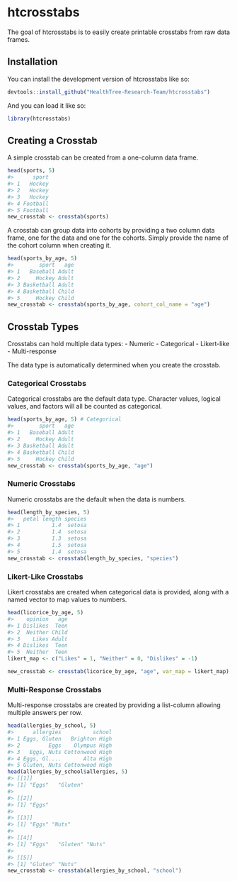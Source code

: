 
<!-- README.md is generated from README.Rmd. Please edit that file -->

# htcrosstabs

<!-- badges: start -->
<!-- badges: end -->

The goal of htcrosstabs is to easily create printable crosstabs from raw
data frames.

## Installation

You can install the development version of htcrosstabs like so:

``` r
devtools::install_github("HealthTree-Research-Team/htcrosstabs")
```

And you can load it like so:

``` r
library(htcrosstabs)
```

## Creating a Crosstab

A simple crosstab can be created from a one-column data frame.

``` r
head(sports, 5)
#>      sport
#> 1   Hockey
#> 2   Hockey
#> 3   Hockey
#> 4 Football
#> 5 Football
new_crosstab <- crosstab(sports)
```

A crosstab can group data into cohorts by providing a two column data
frame, one for the data and one for the cohorts. Simply provide the name
of the cohort column when creating it.

``` r
head(sports_by_age, 5)
#>        sport   age
#> 1   Baseball Adult
#> 2     Hockey Adult
#> 3 Basketball Adult
#> 4 Basketball Child
#> 5     Hockey Child
new_crosstab <- crosstab(sports_by_age, cohort_col_name = "age")
```

## Crosstab Types

Crosstabs can hold multiple data types: - Numeric - Categorical -
Likert-like - Multi-response

The data type is automatically determined when you create the crosstab.

### Categorical Crosstabs

Categorical crosstabs are the default data type. Character values,
logical values, and factors will all be counted as categorical.

``` r
head(sports_by_age, 5) # Categorical
#>        sport   age
#> 1   Baseball Adult
#> 2     Hockey Adult
#> 3 Basketball Adult
#> 4 Basketball Child
#> 5     Hockey Child
new_crosstab <- crosstab(sports_by_age, "age")
```

### Numeric Crosstabs

Numeric crosstabs are the default when the data is numbers.

``` r
head(length_by_species, 5)
#>   petal length species
#> 1          1.4  setosa
#> 2          1.4  setosa
#> 3          1.3  setosa
#> 4          1.5  setosa
#> 5          1.4  setosa
new_crosstab <- crosstab(length_by_species, "species")
```

### Likert-Like Crosstabs

Likert crosstabs are created when categorical data is provided, along
with a named vector to map values to numbers.

``` r
head(licorice_by_age, 5)
#>    opinion   age
#> 1 Dislikes  Teen
#> 2  Neither Child
#> 3    Likes Adult
#> 4 Dislikes  Teen
#> 5  Neither  Teen
likert_map <- c("Likes" = 1, "Neither" = 0, "Dislikes" = -1)

new_crosstab <- crosstab(licorice_by_age, "age", var_map = likert_map)
```

### Multi-Response Crosstabs

Multi-response crosstabs are created by providing a list-column allowing
multiple answers per row.

``` r
head(allergies_by_school, 5)
#>      allergies          school
#> 1 Eggs, Gluten   Brighton High
#> 2         Eggs    Olympus High
#> 3   Eggs, Nuts Cottonwood High
#> 4 Eggs, Gl....       Alta High
#> 5 Gluten, Nuts Cottonwood High
head(allergies_by_school$allergies, 5)
#> [[1]]
#> [1] "Eggs"   "Gluten"
#> 
#> [[2]]
#> [1] "Eggs"
#> 
#> [[3]]
#> [1] "Eggs" "Nuts"
#> 
#> [[4]]
#> [1] "Eggs"   "Gluten" "Nuts"  
#> 
#> [[5]]
#> [1] "Gluten" "Nuts"
new_crosstab <- crosstab(allergies_by_school, "school")
```
